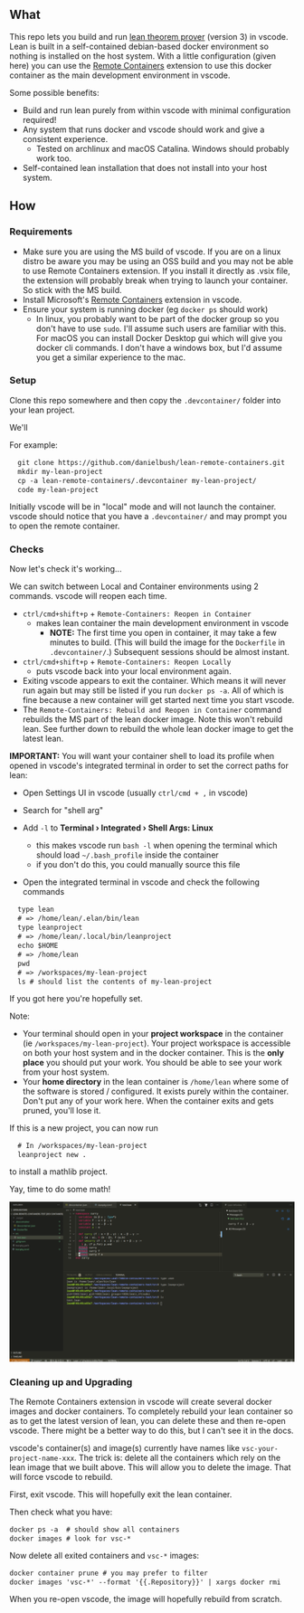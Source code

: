 ## What

This repo lets you build and run [lean theorem prover](https://leanprover.github.io/)
(version 3) in vscode. Lean is built in a self-contained debian-based docker
environment so nothing is installed on the host system. With a little
configuration (given here) you can use the [Remote
Containers](https://marketplace.visualstudio.com/items?itemName=ms-vscode-remote.remote-containers)
extension to use this docker container as the main development environment in
vscode.

Some possible benefits:

- Build and run lean purely from within vscode with minimal configuration required!
- Any system that runs docker and vscode should work and give a consistent experience.
  - Tested on archlinux and macOS Catalina. Windows should probably work too.
- Self-contained lean installation that does not install into your host system.

## How

### Requirements

- Make sure you are using the MS build of vscode. If you are on a linux
  distro be aware you may be using an OSS build and you may not be able to use
  Remote Containers extension. If you install it directly as .vsix file, the
  extension will probably break when trying to launch your container. So stick
  with the MS build.
- Install Microsoft's [Remote
  Containers](https://marketplace.visualstudio.com/items?itemName=ms-vscode-remote.remote-containers)
  extension in vscode.
- Ensure your system is running docker (eg `docker ps` should work)
  - In linux, you probably want to be part of the docker group so you don't have to
    use `sudo`.  I'll assume such users are familiar with this.  For macOS you can install
    Docker Desktop gui which will give you docker cli commands.  I don't have a windows box,
    but I'd assume you get a similar experience to the mac.

### Setup

Clone this repo somewhere and then copy the `.devcontainer/` folder into your lean project.

We'll 

For example:

```
  git clone https://github.com/danielbush/lean-remote-containers.git
  mkdir my-lean-project
  cp -a lean-remote-containers/.devcontainer my-lean-project/
  code my-lean-project
```

Initially vscode will be in "local" mode and will not launch the container.
vscode should notice that you have a `.devcontainer/` and may prompt you to
open the remote container. 

### Checks

Now let's check it's working...

We can switch between Local and Container environments using 2 commands.
vscode will reopen each time.

- `ctrl/cmd+shift+p` + `Remote-Containers: Reopen in Container`
  - makes lean container the main development environment in vscode
    - **NOTE:** The first time you open in container, it may take a few
      minutes to build. (This will build the image for the `Dockerfile` in
      `.devcontainer/`.) Subsequent sessions should be almost instant.
- `ctrl/cmd+shift+p` + `Remote-Containers: Reopen Locally`
  - puts vscode back into your local environment again.
- Exiting vscode appears to exit the container.  Which means it will never run
  again but may still be listed if you run `docker ps -a`.  All of which is fine
  because a new container will get started next time you start vscode.
- The `Remote-Containers: Rebuild and Reopen in Container` command rebuilds
  the MS part of the lean docker image. Note this won't rebuild lean. See
  further down to rebuild the whole lean docker image to get the latest lean.

**IMPORTANT:** You will want your container shell to load its profile when
opened in vscode's integrated terminal in order to set the correct paths for
lean:

- Open Settings UI in vscode (usually `ctrl/cmd + ,` in vscode)
- Search for "shell arg"
- Add `-l` to **Terminal › Integrated › Shell Args: Linux**

  - this makes vscode run `bash -l` when opening the terminal which should
    load `~/.bash_profile` inside the container
  - if you don't do this, you could manually source this file

- Open the integrated terminal in vscode and check the following commands

```
  type lean
  # => /home/lean/.elan/bin/lean
  type leanproject
  # => /home/lean/.local/bin/leanproject
  echo $HOME
  # => /home/lean
  pwd
  # => /workspaces/my-lean-project
  ls # should list the contents of my-lean-project
```

If you got here you're hopefully set.

Note:

- Your terminal should open in your **project workspace** in the container
  (ie `/workspaces/my-lean-project`). Your project workspace is accessible on
  both your host system and in the docker container.
  This is the **only place** you should put your work.  You should be able
  to see your work from your host system.
- Your **home directory** in the lean container is `/home/lean` where some of
  the software is stored / configured. It exists purely within the container.
  Don't put any of your work here.  When the container exits and gets pruned,
  you'll lose it.

If this is a new project, you can now run

```
  # In /workspaces/my-lean-project
  leanproject new .
```

to install a mathlib project.

Yay, time to do some math!

![lean running as vscode remote container](https://github.com/danielbush/lean-remote-containers/blob/master/docs/lean-with-remote-containers.png?raw=true)

### Cleaning up and Upgrading

The Remote Containers extension in vscode will create several docker images
and docker containers. To completely rebuild your lean container so as to get
the latest version of lean, you can delete these and then re-open vscode.
There might be a better way to do this, but I can't see it in the docs.

vscode's container(s) and image(s) currently have names like `vsc-your-project-name-xxx`.
The trick is: delete all the containers which rely on the lean image that we built above.
This will allow you to delete the image.  That will force vscode to rebuild.

First, exit vscode. This will hopefully exit the lean container.

Then check what you have:

```
docker ps -a  # should show all containers
docker images # look for vsc-*
```

Now delete all exited containers and `vsc-*` images:

```
docker container prune # you may prefer to filter
docker images 'vsc-*' --format '{{.Repository}}' | xargs docker rmi
```

When you re-open vscode, the image will hopefully rebuild from scratch.

